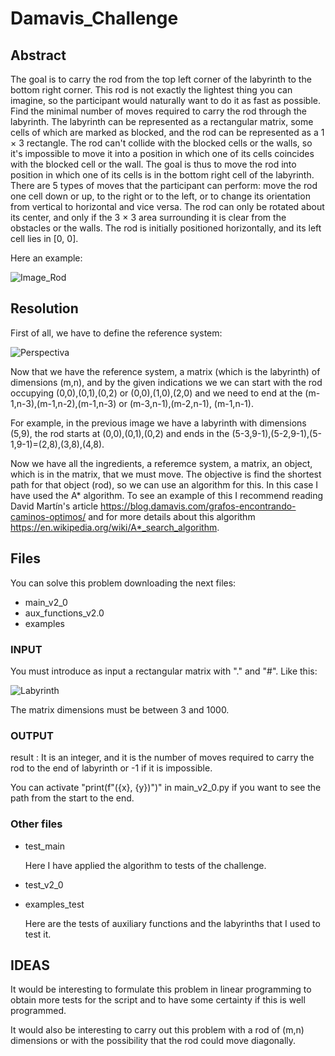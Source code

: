 # Damavis_Challenge

## Abstract

The goal is to carry the rod from the top left corner of the labyrinth to the bottom
right corner. This rod is not exactly the lightest thing you can imagine, so the
participant would naturally want to do it as fast as possible.
Find the minimal number of moves required to carry the rod through the labyrinth.
The labyrinth can be represented as a rectangular matrix, some cells of which are
marked as blocked, and the rod can be represented as a 1 × 3 rectangle. The rod
can't collide with the blocked cells or the walls, so it's impossible to move it into a
position in which one of its cells coincides with the blocked cell or the wall. The goal
is thus to move the rod into position in which one of its cells is in the bottom right
cell of the labyrinth.
There are 5 types of moves that the participant can perform: move the rod one cell
down or up, to the right or to the left, or to change its orientation from vertical to
horizontal and vice versa. The rod can only be rotated about its center, and only if the
3 × 3 area surrounding it is clear from the obstacles or the walls.
The rod is initially positioned horizontally, and its left cell lies in [0, 0].

Here an example:

![Image_Rod](https://github.com/IsaacGM0/Damavis_Challenge/assets/106811614/421fac53-4376-4cdf-91df-8ae5aff81652)

## Resolution

First of all, we have to define the reference system:

![Perspectiva](https://github.com/IsaacGM0/Damavis_Challenge/assets/106811614/9e44fc53-bab8-484c-89c9-7b09531732bb)


Now that we have the reference system, a matrix (which is the labyrinth) of dimensions (m,n), and by the given indications we
we can start with the rod occupying (0,0),(0,1),(0,2) or (0,0),(1,0),(2,0) and we need to end at the
(m-1,n-3),(m-1,n-2),(m-1,n-3) or (m-3,n-1),(m-2,n-1), (m-1,n-1).

For example, in the previous image we have a labyrinth with dimensions (5,9), the rod starts at (0,0),(0,1),(0,2) and ends
in the (5-3,9-1),(5-2,9-1),(5-1,9-1)=(2,8),(3,8),(4,8).


Now we have all the ingredients, a referemce system, a matrix, an object, which is in the matrix, that we must move.
The objective is find the shortest path for that object (rod), so we can use an algorithm for this. In this case I have used the
A* algorithm. To see an example of this I recommend reading David Martín's article 
<https://blog.damavis.com/grafos-encontrando-caminos-optimos/> and for more details about this algorithm
<https://en.wikipedia.org/wiki/A*_search_algorithm>.

## Files

You can solve this problem downloading the next files:

- main_v2_0
- aux_functions_v2.0
- examples

### INPUT

You must introduce as input a rectangular matrix with "." and "#". Like this:
  
![Labyrinth](https://github.com/IsaacGM0/Damavis_Challenge/assets/106811614/dfe2c511-bbb4-470f-bd3c-9c37c1241e8c)

The matrix dimensions must be between 3 and 1000.

### OUTPUT

result : It is an integer, and it is the number of moves required to carry the rod to the end of labyrinth or -1 if it is
impossible.

You can activate "print(f"({x}, {y})")" in main_v2_0.py if you want to see the path from the start to the end.


### Other files

- test_main

  Here I have applied the algorithm to tests of the challenge.

- test_v2_0
- examples_test

  Here are the tests of auxiliary functions and the labyrinths that I used to test it. 



## IDEAS

It would be interesting to formulate this problem in linear programming to obtain more tests for the script and to have some 
certainty if this is well programmed.

It would also be interesting to carry out this problem with a rod of (m,n) dimensions or with the possibility that the rod could move diagonally.

